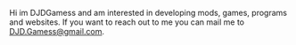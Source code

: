 Hi im DJDGamess and am interested in developing mods, games, programs and websites. 
If you want to reach out to me you can mail me to DJD.Gamess@gmail.com. 
